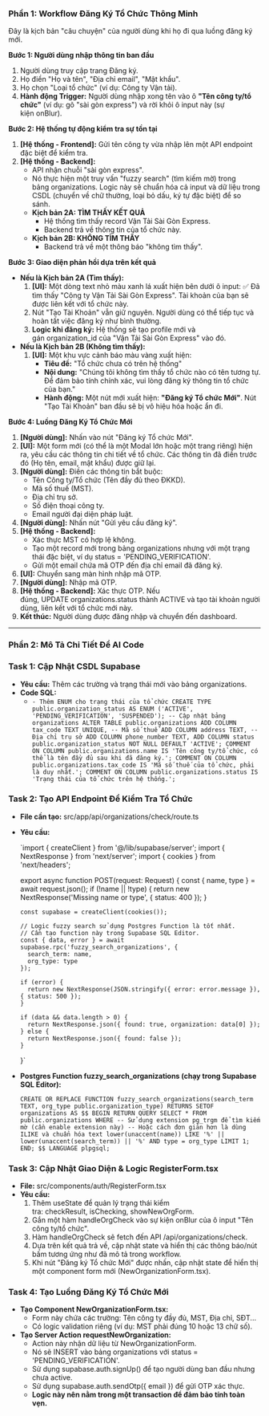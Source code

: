 ### **Phần 1: Workflow Đăng Ký Tổ Chức Thông Minh**

Đây là kịch bản "câu chuyện" của người dùng khi họ đi qua luồng đăng ký mới.

**Bước 1: Người dùng nhập thông tin ban đầu**

1. Người dùng truy cập trang Đăng ký.
2. Họ điền "Họ và tên", "Địa chỉ email", "Mật khẩu".
3. Họ chọn "Loại tổ chức" (ví dụ: Công ty Vận tải).
4. **Hành động Trigger:** Người dùng nhập xong tên vào ô **"Tên công ty/tổ chức"** (ví dụ: gõ "sài gòn express") và rời khỏi ô input này (sự kiện onBlur).

**Bước 2: Hệ thống tự động kiểm tra sự tồn tại**

1. **[Hệ thống - Frontend]:** Gửi tên công ty vừa nhập lên một API endpoint đặc biệt để kiểm tra.
2. **[Hệ thống - Backend]:**
    - API nhận chuỗi "sài gòn express".
    - Nó thực hiện một truy vấn "fuzzy search" (tìm kiếm mờ) trong bảng organizations. Logic này sẽ chuẩn hóa cả input và dữ liệu trong CSDL (chuyển về chữ thường, loại bỏ dấu, ký tự đặc biệt) để so sánh.
    - **Kịch bản 2A: TÌM THẤY KẾT QUẢ**
        - Hệ thống tìm thấy record Vận Tải Sài Gòn Express.
        - Backend trả về thông tin của tổ chức này.
    - **Kịch bản 2B: KHÔNG TÌM THẤY**
        - Backend trả về một thông báo "không tìm thấy".

**Bước 3: Giao diện phản hồi dựa trên kết quả**

- **Nếu là Kịch bản 2A (Tìm thấy):**
    1. **[UI]:** Một dòng text nhỏ màu xanh lá xuất hiện bên dưới ô input: ✅ Đã tìm thấy "Công ty Vận Tải Sài Gòn Express". Tài khoản của bạn sẽ được liên kết với tổ chức này.
    2. Nút "Tạo Tài Khoản" vẫn giữ nguyên. Người dùng có thể tiếp tục và hoàn tất việc đăng ký như bình thường.
    3. **Logic khi đăng ký:** Hệ thống sẽ tạo profile mới và gán organization_id của "Vận Tải Sài Gòn Express" vào đó.
- **Nếu là Kịch bản 2B (Không tìm thấy):**
    1. **[UI]:** Một khu vực cảnh báo màu vàng xuất hiện:
        - **Tiêu đề:** "Tổ chức chưa có trên hệ thống"
        - **Nội dung:** "Chúng tôi không tìm thấy tổ chức nào có tên tương tự. Để đảm bảo tính chính xác, vui lòng đăng ký thông tin tổ chức của bạn."
        - **Hành động:** Một nút mới xuất hiện: **"Đăng ký Tổ chức Mới"**. Nút "Tạo Tài Khoản" ban đầu sẽ bị vô hiệu hóa hoặc ẩn đi.

**Bước 4: Luồng Đăng Ký Tổ Chức Mới**

1. **[Người dùng]:** Nhấn vào nút "Đăng ký Tổ chức Mới".
2. **[UI]:** Một form mới (có thể là một Modal lớn hoặc một trang riêng) hiện ra, yêu cầu các thông tin chi tiết về tổ chức. Các thông tin đã điền trước đó (Họ tên, email, mật khẩu) được giữ lại.
3. **[Người dùng]:** Điền các thông tin bắt buộc:
    - Tên Công ty/Tổ chức (Tên đầy đủ theo ĐKKD).
    - Mã số thuế (MST).
    - Địa chỉ trụ sở.
    - Số điện thoại công ty.
    - Email người đại diện pháp luật.
4. **[Người dùng]:** Nhấn nút "Gửi yêu cầu đăng ký".
5. **[Hệ thống - Backend]:**
    - Xác thực MST có hợp lệ không.
    - Tạo một record mới trong bảng organizations nhưng với một trạng thái đặc biệt, ví dụ status = 'PENDING_VERIFICATION'.
    - Gửi một email chứa mã OTP đến địa chỉ email đã đăng ký.
6. **[UI]:** Chuyển sang màn hình nhập mã OTP.
7. **[Người dùng]:** Nhập mã OTP.
8. **[Hệ thống - Backend]:** Xác thực OTP. Nếu đúng, UPDATE organizations.status thành ACTIVE và tạo tài khoản người dùng, liên kết với tổ chức mới này.
9. **Kết thúc:** Người dùng được đăng nhập và chuyển đến dashboard.

---

### **Phần 2: Mô Tả Chi Tiết Để AI Code**

### **Task 1: Cập Nhật CSDL Supabase**

- **Yêu cầu:** Thêm các trường và trạng thái mới vào bảng organizations.
- **Code SQL:**
    - `- Thêm ENUM cho trạng thái của tổ chức
    CREATE TYPE public.organization_status AS ENUM ('ACTIVE', 'PENDING_VERIFICATION', 'SUSPENDED');
    -- Cập nhật bảng organizations
    ALTER TABLE public.organizations
    ADD COLUMN tax_code TEXT UNIQUE, -- Mã số thuế
    ADD COLUMN address TEXT, -- Địa chỉ trụ sở
    ADD COLUMN phone_number TEXT,
    ADD COLUMN status public.organization_status NOT NULL DEFAULT 'ACTIVE';
    COMMENT ON COLUMN public.organizations.name IS 'Tên công ty/tổ chức, có thể là tên đầy đủ sau khi đã đăng ký.';
    COMMENT ON COLUMN public.organizations.tax_code IS 'Mã số thuế của tổ chức, phải là duy nhất.';
    COMMENT ON COLUMN public.organizations.status IS 'Trạng thái của tổ chức trên hệ thống.';`
    

### **Task 2: Tạo API Endpoint Để Kiểm Tra Tổ Chức**

- **File cần tạo:** src/app/api/organizations/check/route.ts
- **Yêu cầu:**
    
    `import { createClient } from '@/lib/supabase/server';
    import { NextResponse } from 'next/server';
    import { cookies } from 'next/headers';
    
    export async function POST(request: Request) {
      const { name, type } = await request.json();
      if (!name || !type) {
        return new NextResponse('Missing name or type', { status: 400 });
      }
    
      const supabase = createClient(cookies());
      
      // Logic fuzzy search sử dụng Postgres Function là tốt nhất.
      // Cần tạo function này trong Supabase SQL Editor.
      const { data, error } = await supabase.rpc('fuzzy_search_organizations', {
        search_term: name,
        org_type: type
      });
      
      if (error) {
        return new NextResponse(JSON.stringify({ error: error.message }), { status: 500 });
      }
    
      if (data && data.length > 0) {
        return NextResponse.json({ found: true, organization: data[0] });
      } else {
        return NextResponse.json({ found: false });
      }
    }`
    
- **Postgres Function fuzzy_search_organizations (chạy trong Supabase SQL Editor):**
    
    `CREATE OR REPLACE FUNCTION fuzzy_search_organizations(search_term TEXT, org_type public.organization_type)
    RETURNS SETOF organizations AS $$
    BEGIN
      RETURN QUERY
      SELECT *
      FROM public.organizations
      WHERE
        -- Sử dụng extension pg_trgm để tìm kiếm mờ (cần enable extension này)
        -- Hoặc cách đơn giản hơn là dùng ILIKE và chuẩn hóa text
        lower(unaccent(name)) LIKE '%' || lower(unaccent(search_term)) || '%'
        AND type = org_type
      LIMIT 1;
    END;
    $$ LANGUAGE plpgsql;`
    

### **Task 3: Cập Nhật Giao Diện & Logic RegisterForm.tsx**

- **File:** src/components/auth/RegisterForm.tsx
- **Yêu cầu:**
    1. Thêm useState để quản lý trạng thái kiểm tra: checkResult, isChecking, showNewOrgForm.
    2. Gắn một hàm handleOrgCheck vào sự kiện onBlur của ô input "Tên công ty/tổ chức".
    3. Hàm handleOrgCheck sẽ fetch đến API /api/organizations/check.
    4. Dựa trên kết quả trả về, cập nhật state và hiển thị các thông báo/nút bấm tương ứng như đã mô tả trong workflow.
    5. Khi nút "Đăng ký Tổ chức Mới" được nhấn, cập nhật state để hiển thị một component form mới (NewOrganizationForm.tsx).

### **Task 4: Tạo Luồng Đăng Ký Tổ Chức Mới**

- **Tạo Component NewOrganizationForm.tsx:**
    - Form này chứa các trường: Tên công ty đầy đủ, MST, Địa chỉ, SĐT...
    - Có logic validation riêng (ví dụ: MST phải đúng 10 hoặc 13 chữ số).
- **Tạo Server Action requestNewOrganization:**
    - Action này nhận dữ liệu từ NewOrganizationForm.
    - Nó sẽ INSERT vào bảng organizations với status = 'PENDING_VERIFICATION'.
    - Sử dụng supabase.auth.signUp() để tạo người dùng ban đầu nhưng chưa active.
    - Sử dụng supabase.auth.sendOtp({ email }) để gửi OTP xác thực.
    - **Logic này nên nằm trong một transaction để đảm bảo tính toàn vẹn.**
